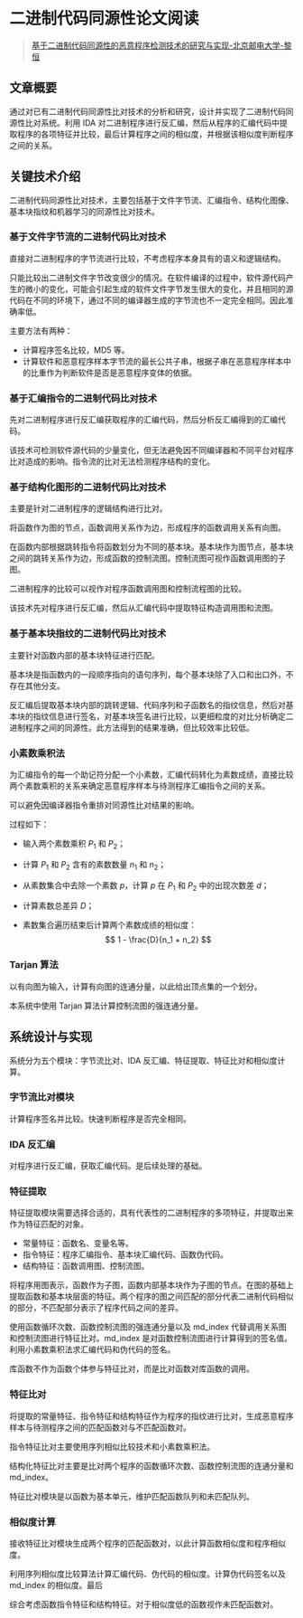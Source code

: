 # 二进制代码同源性论文阅读

> [基于二进制代码同源性的恶意程序检测技术的研究与实现-北京邮电大学-黎恒](https://kns.cnki.net/KCMS/detail/detail.aspx?dbcode=CMFD&dbname=CMFD201902&filename=1019114091.nh&v=Mjk0MDM2RjdLNUd0SEZycEViUElSOGVYMUx1eFlTN0RoMVQzcVRyV00xRnJDVVI3cWZaT2R0RkNua1ZMek9WRjI=)

## 文章概要

通过对已有二进制代码同源性比对技术的分析和研究，设计并实现了二进制代码同源性比对系统。利用 IDA 对二进制程序进行反汇编，然后从程序的汇编代码中提取程序的各项特征并比较，最后计算程序之间的相似度，并根据该相似度判断程序之间的关系。

## 关键技术介绍

二进制代码同源性比对技术，主要包括基于文件字节流、汇编指令、结构化图像、基本块指纹和机器学习的同源性比对技术。

### 基于文件字节流的二进制代码比对技术

直接对二进制程序的字节流进行比较，不考虑程序本身具有的语义和逻辑结构。

只能比较出二进制文件字节改变很少的情况。在软件编译的过程中，软件源代码产生的微小的变化，可能会引起生成的软件文件字节发生很大的变化，并且相同的源代码在不同的环境下，通过不同的编译器生成的字节流也不一定完全相同。因此准确率低。

主要方法有两种：

- 计算程序签名比较，MD5 等。
- 计算软件和恶意程序样本字节流的最长公共子串，根据子串在恶意程序样本中的比重作为判断软件是否是恶意程序变体的依据。

### 基于汇编指令的二进制代码比对技术

先对二进制程序进行反汇编获取程序的汇编代码，然后分析反汇编得到的汇编代码。

该技术可检测软件源代码的少量变化，但无法避免因不同编译器和不同平台对程序比对造成的影响。指令流的比对无法检测程序结构的变化。

### 基于结构化图形的二进制代码比对技术

主要是针对二进制程序的逻辑结构进行比对。

将函数作为图的节点，函数调用关系作为边，形成程序的函数调用关系有向图。

在函数内部根据跳转指令将函数划分为不同的基本块。基本块作为图节点，基本块之间的跳转关系作为边，形成函数的控制流图。控制流图可视作函数调用图的子图。

二进制程序的比较可以视作对程序函数调用图和控制流程图的比较。

该技术先对程序进行反汇编，然后从汇编代码中提取特征构造调用图和流图。

### 基于基本块指纹的二进制代码比对技术

主要针对函数内部的基本块特征进行匹配。

基本块是指函数内的一段顺序指向的语句序列，每个基本块除了入口和出口外，不存在其他分支。

反汇编后提取基本块内部的跳转逻辑、代码序列和子函数名的指纹信息，然后对基本块的指纹信息进行签名，对基本块签名进行比较，以更细粒度的对比分析确定二进制程序之间的同源性。此方法得到的结果准确，但比较效率比较低。

### 小素数乘积法

为汇编指令的每一个助记符分配一个小素数，汇编代码转化为素数成绩，直接比较两个素数乘积的关系来确定恶意程序样本与待测程序汇编指令之间的关系。

可以避免因编译器指令重排对同源性比对结果的影响。

过程如下：

- 输入两个素数乘积 $P_1$ 和 $P_2$；

- 计算 $P_1$ 和 $P_2$ 含有的素数数量  $n_1$ 和 $n_2$；

- 从素数集合中去除一个素数 $p$，计算 $p$ 在 $P_1$ 和 $P_2$ 中的出现次数差 $d$；

- 计算素数总差异 $D$；

- 素数集合遍历结束后计算两个素数成绩的相似度：
  $$
  1 - \frac{D}{n_1 + n_2}
  $$
  

### Tarjan 算法

以有向图为输入，计算有向图的连通分量，以此给出顶点集的一个划分。

本系统中使用 Tarjan 算法计算控制流图的强连通分量。

## 系统设计与实现

系统分为五个模块：字节流比对、IDA 反汇编、特征提取、特征比对和相似度计算。

### 字节流比对模块

计算程序签名并比较。快速判断程序是否完全相同。

### IDA 反汇编

对程序进行反汇编，获取汇编代码。是后续处理的基础。

### 特征提取

特征提取模块需要选择合适的，具有代表性的二进制程序的多项特征，并提取出来作为特征匹配的对象。

- 常量特征：函数名、变量名等。
- 指令特征：程序汇编指令、基本块汇编代码、函数伪代码。
- 结构特征：函数调用图、控制流图。

将程序用图表示，函数作为子图，函数内部基本块作为子图的节点。在图的基础上提取函数和基本块层面的特征。两个程序的图之间匹配的部分代表二进制代码相似的部分，不匹配部分表示了程序代码之间的差异。

使用函数循环次数、函数控制流图的强连通分量以及 md_index 代替调用关系图和控制流图进行特征比对。md_index 是对函数控制流图进行计算得到的签名值。利用小素数乘积法求汇编代码和伪代码的签名。

库函数不作为函数个体参与特征比对，而是比对函数对库函数的调用。

### 特征比对

将提取的常量特征、指令特征和结构特征作为程序的指纹进行比对，生成恶意程序样本与待测程序之间的匹配函数对与不匹配函数对。

指令特征比对主要使用序列相似比较技术和小素数乘积法。

结构化特征比对主要是比对两个程序的函数循环次数、函数控制流图的连通分量和 md_index。

特征比对模块是以函数为基本单元，维护匹配函数队列和未匹配队列。

### 相似度计算

接收特征比对模块生成两个程序的匹配函数对，以此计算函数相似度和程序相似度。

利用序列相似度比较算法计算汇编代码、伪代码的相似度。计算伪代码签名以及 md_index 的相似度。最后

综合考虑函数指令特征和结构特征。对于相似度低的函数视作未匹配函数对。